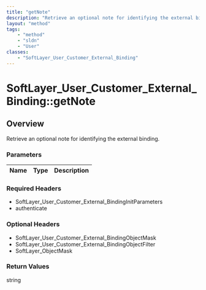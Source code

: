 ```yaml
---
title: "getNote"
description: "Retrieve an optional note for identifying the external binding."
layout: "method"
tags:
    - "method"
    - "sldn"
    - "User"
classes:
    - "SoftLayer_User_Customer_External_Binding"
---
```

# SoftLayer_User_Customer_External_Binding::getNote
## Overview 
Retrieve an optional note for identifying the external binding.

### Parameters 
|Name | Type | Description |
| --- | --- | --- |


### Required Headers
* SoftLayer_User_Customer_External_BindingInitParameters
* authenticate

### Optional Headers
* SoftLayer_User_Customer_External_BindingObjectMask
* SoftLayer_User_Customer_External_BindingObjectFilter
* SoftLayer_ObjectMask

### Return Values
string

